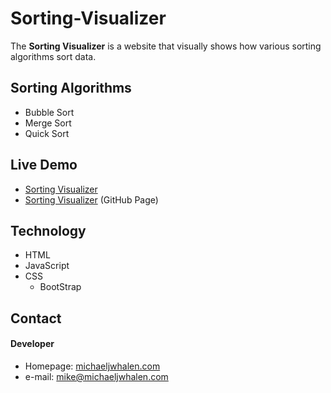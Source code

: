 Sorting-Visualizer
======
The **Sorting Visualizer** is a website that visually shows how various sorting algorithms sort data.


## Sorting Algorithms
* Bubble Sort
* Merge Sort
* Quick Sort


## Live Demo
* [Sorting Visualizer](https://michaeljwhalen.com/Sorting-Visualizer)
* [Sorting Visualizer](https://mikewhaleniii.github.io/Sorting-Visualizer) (GitHub Page)

## Technology
* HTML
* JavaScript
* CSS
  * BootStrap

## Contact
#### Developer
* Homepage: [michaeljwhalen.com](https://michaeljwhalen.com/)
* e-mail: [mike@michaeljwhalen.com](mike@michaeljwhalen.com) 
